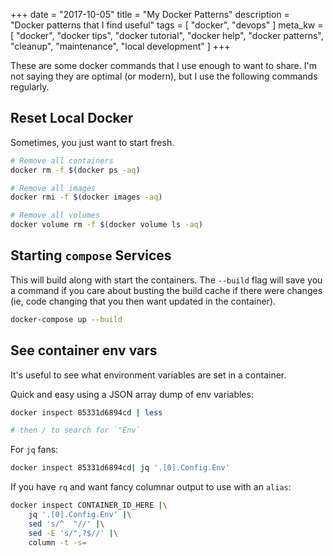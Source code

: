 +++
date = "2017-10-05"
title = "My Docker Patterns"
description = "Docker patterns that I find useful"
tags = [
  "docker",
  "devops"
]
meta_kw = [
  "docker",
  "docker tips",
  "docker tutorial",
  "docker help",
  "docker patterns",
  "cleanup",
  "maintenance",
  "local development"
]
+++

These are some docker commands that I use enough to want to share. I'm not saying they
are optimal (or modern), but I use the following commands regularly.

## Reset Local Docker

Sometimes, you just want to start fresh.

```bash
# Remove all containers
docker rm -f $(docker ps -aq)

# Remove all images
docker rmi -f $(docker images -aq)

# Remove all volumes
docker volume rm -f $(docker volume ls -aq)
```

## Starting `compose` Services

This will build along with start the containers. The `--build` flag will save you a 
command if you care about busting the build cache if there were changes (ie, code
changing that you then want updated in the container).

```bash
docker-compose up --build
```

## See container env vars

It's useful to see what environment variables are set in a container.

Quick and easy using a JSON array dump of env variables:

```bash
docker inspect 85331d6894cd | less

# then / to search for `"Env`
```

For `jq` fans:

```bash
docker inspect 85331d6894cd| jq '.[0].Config.Env'
```

If you have `rq` and want fancy columnar output to use with an `alias`:

```bash
docker inspect CONTAINER_ID_HERE |\
    jq '.[0].Config.Env' |\
    sed 's/^  "//' |\
    sed -E 's/",?$//' |\
    column -t -s=
```
